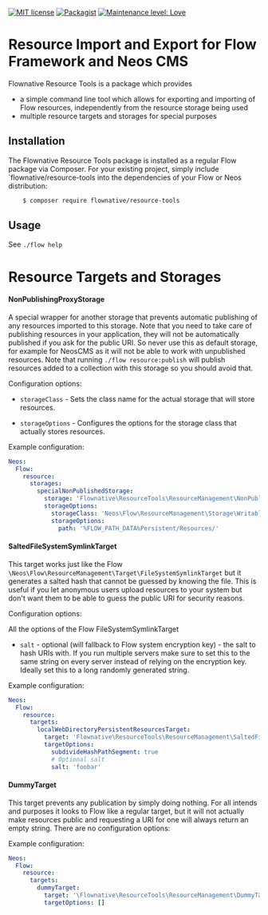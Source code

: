 [![MIT license](http://img.shields.io/badge/license-MIT-brightgreen.svg)](http://opensource.org/licenses/MIT)
[![Packagist](https://img.shields.io/packagist/v/flownative/resource-tools.svg)](https://packagist.org/packages/flownative/resource-tools)
[![Maintenance level: Love](https://img.shields.io/badge/maintenance-%E2%99%A1%E2%99%A1%E2%99%A1-ff69b4.svg)](https://www.flownative.com/en/products/open-source.html)

# Resource Import and Export for Flow Framework and Neos CMS

Flownative Resource Tools is a package which provides

- a simple command line tool which allows for exporting and importing of Flow resources,
  independently from the resource storage being used
- multiple resource targets and storages for special purposes

## Installation

The Flownative Resource Tools package is installed as a regular Flow package
via Composer. For your existing project, simply include `flownative/resource-tools
into the dependencies of your Flow or Neos distribution:

```bash
    $ composer require flownative/resource-tools
```

## Usage

See `./flow help` 

# Resource Targets and Storages

#### NonPublishingProxyStorage

A special wrapper for another storage that prevents automatic publishing
of any resources imported to this storage. Note that you need to take 
care of publishing resources in your application, they will not be
automatically published if you ask for the public URI. So never use
this as default storage, for example for NeosCMS as it will not be able
to work with unpublished resources.
Note that running `./flow resource:publish` will publish resources added
to a collection with this storage so you should avoid that.

Configuration options:

* `storageClass` - Sets the class name for the actual storage that will store resources.

* `storageOptions` - Configures the options for the storage class that actually stores resources.

Example configuration:
```yaml
Neos:
  Flow:
    resource:
      storages:
        specialNonPublishedStorage:
          storage: 'Flownative\ResourceTools\ResourceManagement\NonPublishingProxyStorage'
          storageOptions:
            storageClass: 'Neos\Flow\ResourceManagement\Storage\WritableFileSystemStorage'
            storageOptions:
              path: '%FLOW_PATH_DATA%Persistent/Resources/'

``` 

#### SaltedFileSystemSymlinkTarget

This target works just like the Flow `\Neos\Flow\ResourceManagement\Target\FileSystemSymlinkTarget`
but it generates a salted hash that cannot be guessed by knowing the file.
This is useful if you let anonymous users upload resources to your system but don't want them
to be able to guess the public URI for security reasons.

Configuration options:

All the options of the Flow FileSystemSymlinkTarget

* `salt` - optional (will fallback to Flow system encryption key) - the salt to hash URIs with.
If you run multiple servers make sure to set this to the same string on every server instead of
relying on the encryption key. Ideally set this to a long randomly generated string.

Example configuration:
```yaml
Neos:
  Flow:
    resource:
      targets:
        localWebDirectoryPersistentResourcesTarget:
          target: 'Flownative\ResourceTools\ResourceManagement\SaltedFileSystemSymlinkTarget'
          targetOptions:
            subdivideHashPathSegment: true
            # Optional salt
            salt: 'foobar'
``` 

#### DummyTarget

This target prevents any publication by simply doing nothing. For all intends and purposes
it looks to Flow like a regular target, but it will not actually make resources public
and requesting a URI for one will always return an empty string. There are no configuration
options:

Example configuration:
```yaml
Neos:
  Flow:
    resource:
      targets:
        dummyTarget:
          target: '\Flownative\ResourceTools\ResourceManagement\DummyTarget'
          targetOptions: []
``` 
